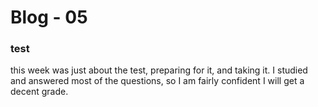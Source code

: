 # Blog - 05

### test

this week was just about the test, preparing for it, and taking it. I studied and answered most of the questions, so I am fairly confident I will get a decent grade.

